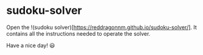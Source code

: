 # sudoku-solver
Open the !(sudoku solver)[https://reddragonnm.github.io/sudoku-solver/]. It contains all the instructions needed to operate the solver. 

Have a nice day! 😃
